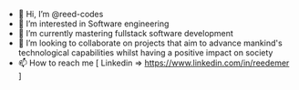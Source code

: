 - 👋 Hi, I’m @reed-codes
- 👀 I’m interested in Software engineering
- 🌱 I’m currently mastering fullstack software development
- 💞️ I’m looking to collaborate on projects that aim to advance mankind's technological capabilities whilst having a positive impact on society 
- 📫 How to reach me [ Linkedin => https://www.linkedin.com/in/reedemer ]

<!---
reed-codes/reed-codes is a ✨ special ✨ repository because its `README.md` (this file) appears on your GitHub profile.
You can click the Preview link to take a look at your changes.
--->

